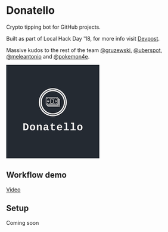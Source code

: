 # Donatello

Crypto tipping bot for GitHub projects.

Built as part of Local Hack Day '18, for more info visit [Devpost](https://devpost.com/software/donatello-y0nzrc).

Massive kudos to the rest of the team [@gruzewski](https://github.com/gruzewski), [@uberspot](https://github.com/uberspot), [@meleantonio](https://github.com/meleantonio) and [@pokemon4e](https://github.com/pokemon4e).

![Alt text](logo.png?raw=true "Donatello")

## Workflow demo
[Video](https://vimeo.com/303940960)

## Setup
Coming soon
